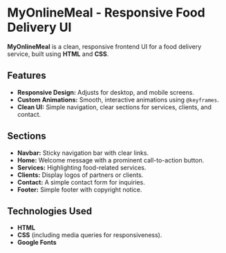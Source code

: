 # MyOnlineMeal - Responsive Food Delivery UI

**MyOnlineMeal** is a clean, responsive frontend UI for a food delivery service, built using **HTML** and **CSS**.

## Features

- **Responsive Design:** Adjusts for desktop, and mobile screens.
- **Custom Animations:** Smooth, interactive animations using `@keyframes`.
- **Clean UI:** Simple navigation, clear sections for services, clients, and contact.

## Sections

- **Navbar:** Sticky navigation bar with clear links.
- **Home:** Welcome message with a prominent call-to-action button.
- **Services:** Highlighting food-related services.
- **Clients:** Display logos of partners or clients.
- **Contact:** A simple contact form for inquiries.
- **Footer:** Simple footer with copyright notice.

## Technologies Used

- **HTML**
- **CSS** (including media queries for responsiveness).
- **Google Fonts**